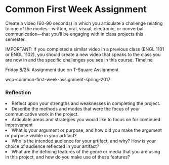 <h1>Common First Week Assignment</h1>

Create a video (60-90 seconds) in which you articulate a challenge relating to one of the modes—written, oral, visual, electronic, or nonverbal communication—that you’ll be engaging with in class projects this semester.

IMPORTANT: If you completed a similar video in a previous class (ENGL 1101 or ENGL 1102), you should create a new video that speaks to the class you are now in and the specific challenges you see in this course.
Timeline

Friday 8/25: Assignment due on T-Square
Assignment

wcp-common-first-week-assignment-spring-2017

<h3>Reflection</h3>

  <li> Reflect upon your strengths and weaknesses in completing the project.
  <li> Describe the methods and modes that were the focus of your communicative work in the project.
  <li> Articulate areas and strategies you would like to focus on for continued improvement
  <li> What is your argument or purpose, and how did you make the argument or purpose visible in your artifact?
  <li> Who is the intended audience for your artifact, and why? How is your choice of audience reflected in your artifact?
  <li> What are the defining features of the genre or media that you are using in this project, and how do you make use of these features?
